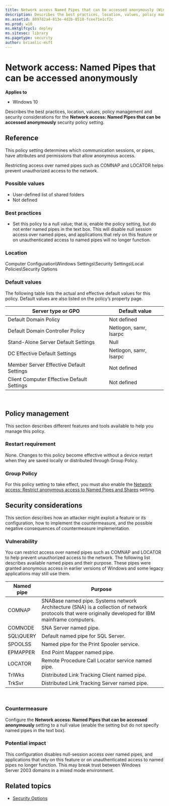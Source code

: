 ```yaml
---
title: Network access Named Pipes that can be accessed anonymously (Windows 10)
description: Describes the best practices, location, values, policy management and security considerations for the Network access Named Pipes that can be accessed anonymously security policy setting.
ms.assetid: 8897d2a4-813e-4d2b-8518-fcee71e1cf2c
ms.prod: w10
ms.mktglfcycl: deploy
ms.sitesec: library
ms.pagetype: security
author: brianlic-msft
---
```


# Network access: Named Pipes that can be accessed anonymously

**Applies to**
-   Windows 10

Describes the best practices, location, values, policy management and security considerations for the **Network access: Named Pipes that can be accessed anonymously** security policy setting.

## Reference

This policy setting determines which communication sessions, or pipes, have attributes and permissions that allow anonymous access.

Restricting access over named pipes such as COMNAP and LOCATOR helps prevent unauthorized access to the network.

### Possible values

-   User-defined list of shared folders
-   Not defined

### Best practices

-   Set this policy to a null value; that is, enable the policy setting, but do not enter named pipes in the text box. This will disable null session access over named pipes, and applications that rely on this feature or on unauthenticated access to named pipes will no longer function.

### Location

Computer Configuration\\Windows Settings\\Security Settings\\Local Policies\\Security Options

### Default values

The following table lists the actual and effective default values for this policy. Default values are also listed on the policy’s property page.

| Server type or GPO | Default value |
| - | - |
| Default Domain Policy | Not defined | 
| Default Domain Controller Policy | Netlogon, samr, lsarpc| 
| Stand-Alone Server Default Settings | Null| 
| DC Effective Default Settings | Netlogon, samr, lsarpc| 
| Member Server Effective Default Settings | Not defined| 
| Client Computer Effective Default Settings | Not defined| 
 
## Policy management

This section describes different features and tools available to help you manage this policy.

### Restart requirement

None. Changes to this policy become effective without a device restart when they are saved locally or distributed through Group Policy.

### Group Policy

For this policy setting to take effect, you must also enable the [Network access: Restrict anonymous access to Named Pipes and Shares](network-access-restrict-anonymous-access-to-named-pipes-and-shares.md) setting.

## Security considerations

This section describes how an attacker might exploit a feature or its configuration, how to implement the countermeasure, and the possible negative consequences of countermeasure implementation.

### Vulnerability

You can restrict access over named pipes such as COMNAP and LOCATOR to help prevent unauthorized access to the network. The following list describes available named pipes and their purpose. These pipes were granted anonymous access in earlier versions of Windows and some legacy applications may still use them.

| Named pipe | Purpose |
| - | - |
| COMNAP | SNABase named pipe. Systems network Architecture (SNA) is a collection of network protocols that were originally developed for IBM mainframe computers.| 
| COMNODE| SNA Server named pipe.| 
| SQL\QUERY | Default named pipe for SQL Server.| 
| SPOOLSS | Named pipe for the Print Spooler service.| 
| EPMAPPER | End Point Mapper named pipe.| 
| LOCATOR | Remote Procedure Call Locator service named pipe.| 
| TrlWks | Distributed Link Tracking Client named pipe.| 
| TrkSvr | Distributed Link Tracking Server named pipe.| 
 
### Countermeasure

Configure the **Network access: Named Pipes that can be accessed anonymously** setting to a null value (enable the setting but do not specify named pipes in the text box).

### Potential impact

This configuration disables null-session access over named pipes, and applications that rely on this feature or on unauthenticated access to named pipes no longer function. This may break trust between Windows Server 2003 domains in a mixed mode environment.

## Related topics

- [Security Options](security-options.md)
